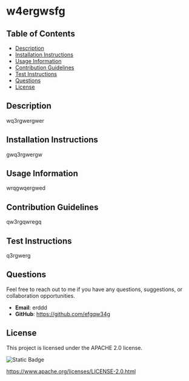 # w4ergwsfg
 
## Table of Contents
  - [Description](#description)
  - [Installation Instructions](#installation-instructions)
  - [Usage Information](#usage-information)
  - [Contribution Guidelines](#contribution-guidelines)
  - [Test Instructions](#test-instructions)
  - [Questions](#questions)
  - [License](#license)

## Description
  
wq3rgwergwer
  
## Installation Instructions
  
 gwq3rgwergw

## Usage Information

 wrqgwqergwed

## Contribution Guidelines

 qw3rgqwregq

## Test Instructions

 q3rgwerg
  
## Questions
  
 Feel free to reach out to me if you have any questions, suggestions, or collaboration opportunities.
  
  - **Email**: erddd
  - **GitHub**: https://github.com/efgqw34g
  
## License
This project is licensed under the APACHE 2.0 license.

![Static Badge](https://img.shields.io/badge/license-APACHE%202.0-brightgreen)

https://www.apache.org/licenses/LICENSE-2.0.html

  